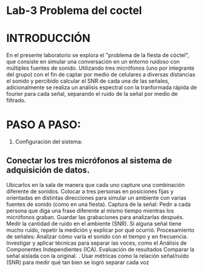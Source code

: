 # Lab-3 Problema del coctel 
# INTRODUCCIÓN
En el presente laboratorio se explora el "problema de la fiesta de cóctel", que consiste en simular una conversación en un entorno ruidoso con múltiples fuentes de sonido. Utilizando tres micrófonos (uno por integrante del grupo) con el fin de captar por medio de celulares a diversas distancias el sonido y percibido calcular el SNR de cada una de las señales, adicionalmente se realiza un análisis espectral con la tranformada rápida de fourier para cada señal, separando el ruido de la señal por medio de filtrado.
# PASO A PASO:
1. Configuración del sistema:
## Conectar los tres micrófonos al sistema de adquisición de datos.
Ubicarlos en la sala de manera que cada uno capture una combinación diferente de sonidos.
Colocar a tres personas en posiciones fijas y orientadas en distintas direcciones para simular un ambiente con varias fuentes de sonido (como en una fiesta).
Captura de la señal:
Pedir a cada persona que diga una frase diferente al mismo tiempo mientras los micrófonos graban.
Guardar las grabaciones para analizarlas después.
Medir la cantidad de ruido en el ambiente (SNR). Si alguna señal tiene mucho ruido, repetir la medición y explicar por qué ocurrió.
Procesamiento de señales:
Analizar cómo varía el sonido con el tiempo y en frecuencia.
Investigar y aplicar técnicas para separar las voces, como el Análisis de Componentes Independientes (ICA).
Evaluación de resultados
Comparar la señal aislada con la original. . Usar métricas como la relación señal/ruido (SNR) para medir qué tan bien se logró separar cada voz
